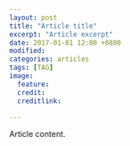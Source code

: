 ```yaml
---
layout: post
title: "Article title"
excerpt: "Article excerpt"
date: 2017-01-01 12:00 +0800
modified: 
categories: articles
tags: [TAG]
image:
  feature: 
  credit: 
  creditlink:

---
```


Article content.